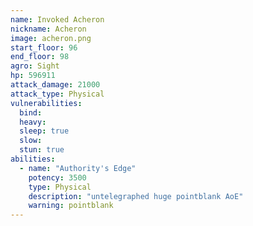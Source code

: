 ```yaml
---
name: Invoked Acheron
nickname: Acheron
image: acheron.png
start_floor: 96
end_floor: 98
agro: Sight
hp: 596911
attack_damage: 21000
attack_type: Physical
vulnerabilities:
  bind: 
  heavy: 
  sleep: true
  slow: 
  stun: true
abilities:
  - name: "Authority's Edge"
    potency: 3500
    type: Physical
    description: "untelegraphed huge pointblank AoE"
    warning: pointblank
---
```

